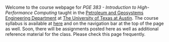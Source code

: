 <!--
.. title: Welcome!
.. slug: welcome
.. date: 2021-01-18 09:43:05 UTC-05:00
.. tags: 
.. link: 
.. description: 
.. type: text
-->

Welcome to the course webpage for *PGE 383 - Introduction to High-Performance Computing* taught in the [Petroleum and Geosystems Engineering Department](https://www.pge.utexas.edu/) at [The University of Texas at Austin](https://www.utexas.edu).  The course syllabus is available at [here](/syllabus/) and on the navigation bar at the top of the page as well.  Soon, there will be assignments posted here as well as additional reference material for the class.  Please check this page frequently.

